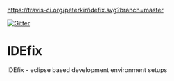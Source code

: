 https://travis-ci.org/peterkir/idefix.svg?branch=master

[![Gitter](https://badges.gitter.im/Join%20Chat.svg)](https://gitter.im/peterkir/idefix?utm_source=badge&utm_medium=badge&utm_campaign=pr-badge)

# IDEfix
IDEfix - eclipse based development environment setups
